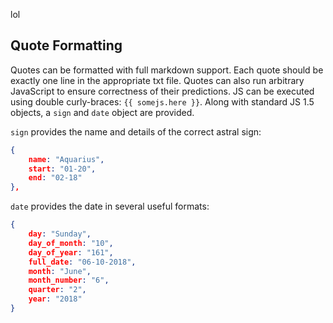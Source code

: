 lol


## Quote Formatting

Quotes can be formatted with full markdown support. Each quote should be exactly one line in the
appropriate txt file. Quotes can also run arbitrary JavaScript to ensure correctness of their
predictions. JS can be executed using double curly-braces: `{{ somejs.here }}`. Along with standard
JS 1.5 objects, a `sign` and `date` object are provided. 

`sign` provides the name and details of the correct astral sign:

```json
{
    name: "Aquarius",
    start: "01-20",
    end: "02-18"
},
```

`date` provides the date in several useful formats:

```json
{
    day: "Sunday",
    day_of_month: "10",
    day_of_year: "161",
    full_date: "06-10-2018",
    month: "June",
    month_number: "6",
    quarter: "2",
    year: "2018"
}
```
